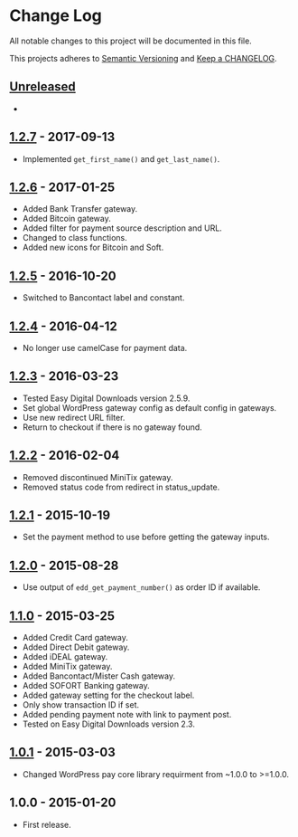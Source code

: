 # Change Log

All notable changes to this project will be documented in this file.

This projects adheres to [Semantic Versioning](http://semver.org/) and [Keep a CHANGELOG](http://keepachangelog.com/).

## [Unreleased][unreleased]
-

## [1.2.7] - 2017-09-13
- Implemented `get_first_name()` and `get_last_name()`.

## [1.2.6] - 2017-01-25
- Added Bank Transfer gateway.
- Added Bitcoin gateway.
- Added filter for payment source description and URL.
- Changed to class functions.
- Added new icons for Bitcoin and Soft.

## [1.2.5] - 2016-10-20
- Switched to Bancontact label and constant.

## [1.2.4] - 2016-04-12
- No longer use camelCase for payment data.

## [1.2.3] - 2016-03-23
- Tested Easy Digital Downloads version 2.5.9.
- Set global WordPress gateway config as default config in gateways.
- Use new redirect URL filter.
- Return to checkout if there is no gateway found.

## [1.2.2] - 2016-02-04
- Removed discontinued MiniTix gateway.
- Removed status code from redirect in status_update.

## [1.2.1] - 2015-10-19
- Set the payment method to use before getting the gateway inputs. 

## [1.2.0] - 2015-08-28
- Use output of `edd_get_payment_number()` as order ID if available.

## [1.1.0] - 2015-03-25
- Added Credit Card gateway.
- Added Direct Debit gateway.
- Added iDEAL gateway.
- Added MiniTix gateway.
- Added Bancontact/Mister Cash gateway.
- Added SOFORT Banking gateway.
- Added gateway setting for the checkout label.
- Only show transaction ID if set.
- Added pending payment note with link to payment post.
- Tested on Easy Digital Downloads version 2.3.

## [1.0.1] - 2015-03-03
- Changed WordPress pay core library requirment from ~1.0.0 to >=1.0.0.

## 1.0.0 - 2015-01-20
- First release.

[unreleased]: https://github.com/wp-pay-extensions/easy-digital-downloads/compare/1.2.7...HEAD
[1.2.7]: https://github.com/wp-pay-extensions/easy-digital-downloads/compare/1.2.6...1.2.7
[1.2.6]: https://github.com/wp-pay-extensions/easy-digital-downloads/compare/1.2.5...1.2.6
[1.2.5]: https://github.com/wp-pay-extensions/easy-digital-downloads/compare/1.2.4...1.2.5
[1.2.4]: https://github.com/wp-pay-extensions/easy-digital-downloads/compare/1.2.3...1.2.4
[1.2.3]: https://github.com/wp-pay-extensions/easy-digital-downloads/compare/1.2.2...1.2.3
[1.2.2]: https://github.com/wp-pay-extensions/easy-digital-downloads/compare/1.2.1...1.2.2
[1.2.1]: https://github.com/wp-pay-extensions/easy-digital-downloads/compare/1.2.0...1.2.1
[1.2.0]: https://github.com/wp-pay-extensions/easy-digital-downloads/compare/1.1.0...1.2.0
[1.1.0]: https://github.com/wp-pay-extensions/easy-digital-downloads/compare/1.0.1...1.1.0
[1.0.1]: https://github.com/wp-pay-extensions/easy-digital-downloads/compare/1.0.0...1.0.1
